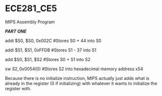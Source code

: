 ECE281_CE5
==========

MIPS Assembly Program


__*PART ONE*__


addi $S0, $S0, 0x002C       #Stores S0 + 44 into S0

addi $S1, $S1, 0xFFDB       #Stores S1 - 37 into S1

add $S0, $S1, $S2           #Stores S0 + S1 into S2

sw $S2, 0x0054($0)          #Stores S2 into hexadecimal memory address x54


Because there is no initialize instruction, MIPS actually just adds what is already in the register (0 if initializing) with whatever it wants to initialize the register with.
